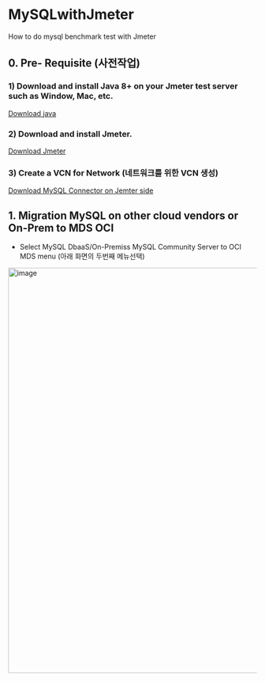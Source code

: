 # MySQLwithJmeter
How to do mysql benchmark test with Jmeter

## 0. Pre- Requisite (사전작업)
### 1) Download and install Java 8+ on your Jmeter test server such as Window, Mac, etc. 
[Download java](https://www.java.com/ko/download/)

### 2) Download and install Jmeter. 
[Download Jmeter](https://jmeter.apache.org/download_jmeter.cgi)


### 3) Create a VCN for Network (네트워크를 위한 VCN 생성)
[Download MySQL Connector on Jemter side](https://www.mysql.com/products/connector/)



## 1. Migration MySQL on other cloud vendors or On-Prem to MDS OCI
* Select MySQL DbaaS/On-Premiss MySQL Community Server to OCI MDS menu (아래 화면의 두번째 메뉴선택)
<img width="821" alt="image" src="https://github.com/mysqlsumi/migrationMySQLwithOCICM/assets/31054795/84733143-8a70-4eec-92a5-db95afcefe21">

